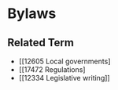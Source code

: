 # Bylaws  

## Related Term

- [[12605 Local governments]
- [[17472 Regulations]
- [[12334 Legislative writing]]  

